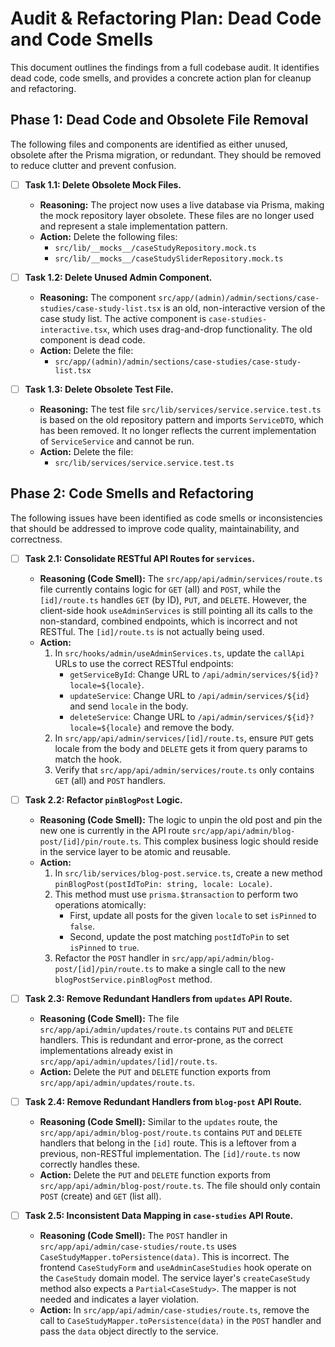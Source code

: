 # Audit & Refactoring Plan: Dead Code and Code Smells

This document outlines the findings from a full codebase audit. It identifies dead code, code smells, and provides a concrete action plan for cleanup and refactoring.

## Phase 1: Dead Code and Obsolete File Removal

The following files and components are identified as either unused, obsolete after the Prisma migration, or redundant. They should be removed to reduce clutter and prevent confusion.

-   [ ] **Task 1.1: Delete Obsolete Mock Files.**
    *   **Reasoning:** The project now uses a live database via Prisma, making the mock repository layer obsolete. These files are no longer used and represent a stale implementation pattern.
    *   **Action:** Delete the following files:
        *   `src/lib/__mocks__/caseStudyRepository.mock.ts`
        *   `src/lib/__mocks__/caseStudySliderRepository.mock.ts`

-   [ ] **Task 1.2: Delete Unused Admin Component.**
    *   **Reasoning:** The component `src/app/(admin)/admin/sections/case-studies/case-study-list.tsx` is an old, non-interactive version of the case study list. The active component is `case-studies-interactive.tsx`, which uses drag-and-drop functionality. The old component is dead code.
    *   **Action:** Delete the file:
        *   `src/app/(admin)/admin/sections/case-studies/case-study-list.tsx`

-   [ ] **Task 1.3: Delete Obsolete Test File.**
    *   **Reasoning:** The test file `src/lib/services/service.service.test.ts` is based on the old repository pattern and imports `ServiceDTO`, which has been removed. It no longer reflects the current implementation of `ServiceService` and cannot be run.
    *   **Action:** Delete the file:
        *   `src/lib/services/service.service.test.ts`

## Phase 2: Code Smells and Refactoring

The following issues have been identified as code smells or inconsistencies that should be addressed to improve code quality, maintainability, and correctness.

-   [ ] **Task 2.1: Consolidate RESTful API Routes for `services`.**
    *   **Reasoning (Code Smell):** The `src/app/api/admin/services/route.ts` file currently contains logic for `GET` (all) and `POST`, while the `[id]/route.ts` handles `GET` (by ID), `PUT`, and `DELETE`. However, the client-side hook `useAdminServices` is still pointing all its calls to the non-standard, combined endpoints, which is incorrect and not RESTful. The `[id]/route.ts` is not actually being used.
    *   **Action:**
        1.  In `src/hooks/admin/useAdminServices.ts`, update the `callApi` URLs to use the correct RESTful endpoints:
            *   `getServiceById`: Change URL to `/api/admin/services/${id}?locale=${locale}`.
            *   `updateService`: Change URL to `/api/admin/services/${id}` and send `locale` in the body.
            *   `deleteService`: Change URL to `/api/admin/services/${id}?locale=${locale}` and remove the body.
        2.  In `src/app/api/admin/services/[id]/route.ts`, ensure `PUT` gets locale from the body and `DELETE` gets it from query params to match the hook.
        3.  Verify that `src/app/api/admin/services/route.ts` only contains `GET` (all) and `POST` handlers.

-   [ ] **Task 2.2: Refactor `pinBlogPost` Logic.**
    *   **Reasoning (Code Smell):** The logic to unpin the old post and pin the new one is currently in the API route `src/app/api/admin/blog-post/[id]/pin/route.ts`. This complex business logic should reside in the service layer to be atomic and reusable.
    *   **Action:**
        1.  In `src/lib/services/blog-post.service.ts`, create a new method `pinBlogPost(postIdToPin: string, locale: Locale)`.
        2.  This method must use `prisma.$transaction` to perform two operations atomically:
            *   First, update all posts for the given `locale` to set `isPinned` to `false`.
            *   Second, update the post matching `postIdToPin` to set `isPinned` to `true`.
        3.  Refactor the `POST` handler in `src/app/api/admin/blog-post/[id]/pin/route.ts` to make a single call to the new `blogPostService.pinBlogPost` method.

-   [ ] **Task 2.3: Remove Redundant Handlers from `updates` API Route.**
    *   **Reasoning (Code Smell):** The file `src/app/api/admin/updates/route.ts` contains `PUT` and `DELETE` handlers. This is redundant and error-prone, as the correct implementations already exist in `src/app/api/admin/updates/[id]/route.ts`.
    *   **Action:** Delete the `PUT` and `DELETE` function exports from `src/app/api/admin/updates/route.ts`.

-   [ ] **Task 2.4: Remove Redundant Handlers from `blog-post` API Route.**
    *   **Reasoning (Code Smell):** Similar to the `updates` route, the `src/app/api/admin/blog-post/route.ts` contains `PUT` and `DELETE` handlers that belong in the `[id]` route. This is a leftover from a previous, non-RESTful implementation. The `[id]/route.ts` now correctly handles these.
    *   **Action:** Delete the `PUT` and `DELETE` function exports from `src/app/api/admin/blog-post/route.ts`. The file should only contain `POST` (create) and `GET` (list all).

-   [ ] **Task 2.5: Inconsistent Data Mapping in `case-studies` API Route.**
    *   **Reasoning (Code Smell):** The `POST` handler in `src/app/api/admin/case-studies/route.ts` uses `CaseStudyMapper.toPersistence(data)`. This is incorrect. The frontend `CaseStudyForm` and `useAdminCaseStudies` hook operate on the `CaseStudy` domain model. The service layer's `createCaseStudy` method also expects a `Partial<CaseStudy>`. The mapper is not needed and indicates a layer violation.
    *   **Action:** In `src/app/api/admin/case-studies/route.ts`, remove the call to `CaseStudyMapper.toPersistence(data)` in the `POST` handler and pass the `data` object directly to the service.